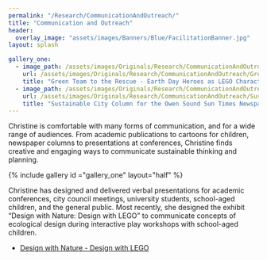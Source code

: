 ```yaml
---
permalink: "/Research/CommunicationAndOutreach/"
title: "Communication and Outreach"
header:
  overlay_image: "assets/images/Banners/Blue/FacilitationBanner.jpg"
layout: splash

gallery_one:
  - image_path: /assets/images/Originals/Research/CommunicationAndOutreach/GreenTeamToTheRescue.jpg
    url: /assets/images/Originals/Research/CommunicationAndOutreach/GreenTeamToTheRescue.jpg
    title: "Green Team to the Rescue - Earth Day Heroes as LEGO Characters"
  - image_path: /assets/images/Originals/Research/CommunicationAndOutreach/SustainableCityColumn.jpg
    url: /assets/images/Originals/Research/CommunicationAndOutreach/SustainableCityColumn.jpg
    title: "Sustainable City Column for the Owen Sound Sun Times Newspaper"
---
```


Christine is comfortable with many forms of communication, and for a wide range
of audiences. From academic publications to cartoons for children, newspaper
columns to presentations at conferences, Christine finds creative and engaging
ways to communicate sustainable thinking and planning.

{% include gallery id ="gallery_one" layout="half" %}

Christine has designed and delivered verbal presentations for academic
conferences, city council meetings, university students, school-aged children,
and the general public. Most recently, she designed the exhibit “Design with
Nature: Design with LEGO” to communicate concepts of ecological design during
interactive play workshops with school-aged children.

  * [Design with Nature - Design with LEGO](/Research/LEGOProject/)
